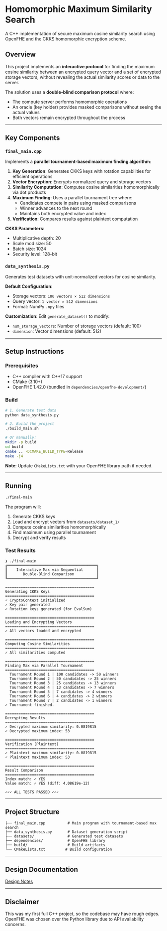 # Homomorphic Maximum Similarity Search

A C++ implementation of secure maximum cosine similarity search using OpenFHE and the CKKS homomorphic encryption scheme.

## Overview

This project implements an **interactive protocol** for finding the maximum cosine similarity between an encrypted query vector and a set of encrypted storage vectors, without revealing the actual similarity scores or data to the server.

The solution uses a **double-blind comparison protocol** where:
- The compute server performs homomorphic operations
- An oracle (key holder) provides masked comparisons without seeing the actual values
- Both vectors remain encrypted throughout the process

---

## Key Components

### `final_main.cpp`

Implements a **parallel tournament-based maximum finding algorithm**:

1. **Key Generation**: Generates CKKS keys with rotation capabilities for efficient operations
2. **Vector Encryption**: Encrypts normalized query and storage vectors
3. **Similarity Computation**: Computes cosine similarities homomorphically via dot products
4. **Maximum Finding**: Uses a parallel tournament tree where:
   - Candidates compete in pairs using masked comparisons
   - Winner advances to the next round
   - Maintains both encrypted value and index
5. **Verification**: Compares results against plaintext computation

**CKKS Parameters**:
- Multiplicative depth: 20
- Scale mod size: 50
- Batch size: 1024
- Security level: 128-bit

### `data_synthesis.py`

Generates test datasets with unit-normalized vectors for cosine similarity.

**Default Configuration**:
- Storage vectors: `100 vectors × 512 dimensions`
- Query vector: `1 vector × 512 dimensions`
- Format: NumPy `.npy` files

**Customization**: Edit `generate_dataset()` to modify:
- `num_storage_vectors`: Number of storage vectors (default: 100)
- `dimension`: Vector dimensions (default: 512)

---

## Setup Instructions

### Prerequisites

- C++ compiler with C++17 support
- CMake (3.10+)
- OpenFHE 1.42.0 (bundled in `dependencies/openfhe-development/`)

### Build

```bash
# 1. Generate test data
python data_synthesis.py

# 2. Build the project
./build_main.sh

# Or manually:
mkdir -p build
cd build
cmake .. -DCMAKE_BUILD_TYPE=Release
make -j4
```

**Note**: Update `CMakeLists.txt` with your OpenFHE library path if needed.

---

## Running

```bash
./final-main
```

The program will:
1. Generate CKKS keys
2. Load and encrypt vectors from `datasets/dataset_1/`
3. Compute cosine similarities homomorphically
4. Find maximum using parallel tournament
5. Decrypt and verify results

### Test Results

```
❯ ./final-main
╔════════════════════════════════════════╗
║    Interactive Max via Sequential      ║
║       Double-Blind Comparison          ║
╚════════════════════════════════════════╝

========================================
Generating CKKS Keys
========================================
✓ CryptoContext initialized
✓ Key pair generated
✓ Rotation keys generated (for EvalSum)

========================================
Loading and Encrypting Vectors
========================================
✓ All vectors loaded and encrypted

========================================
Computing Cosine Similarities
========================================
✓ All similarities computed

========================================
Finding Max via Parallel Tournament
========================================
  Tournament Round 1 | 100 candidates -> 50 winners
  Tournament Round 2 | 50 candidates -> 25 winners
  Tournament Round 3 | 25 candidates -> 13 winners
  Tournament Round 4 | 13 candidates -> 7 winners
  Tournament Round 5 | 7 candidates -> 4 winners
  Tournament Round 6 | 4 candidates -> 2 winners
  Tournament Round 7 | 2 candidates -> 1 winners
✓ Tournament finished.

========================================
Decrypting Results
========================================
✓ Decrypted maximum similarity: 0.0819815
✓ Decrypted maximum index: 53

========================================
Verification (Plaintext)
========================================
✓ Plaintext maximum similarity: 0.0819815
✓ Plaintext maximum index: 53

========================================
Result Comparison
========================================
Index match: ✓ YES
Value match: ✓ YES (diff: 4.08619e-12)

✓✓✓ ALL TESTS PASSED ✓✓✓
```

---

## Project Structure

```
├── final_main.cpp          # Main program with tournament-based max search
├── data_synthesis.py       # Dataset generation script
├── datasets/               # Generated test datasets
├── dependencies/           # OpenFHE library
├── build/                  # Build artifacts
└── CMakeLists.txt         # Build configuration
```

---

## Design Documentation

[Design Notes](https://www.notion.so/Mercle-Assignment-Design-notes-29644d413d1a801cba3bf7229fb322f5)

---

## Disclaimer

This was my first full C++ project, so the codebase may have rough edges. OpenFHE was chosen over the Python library due to API availability concerns.
